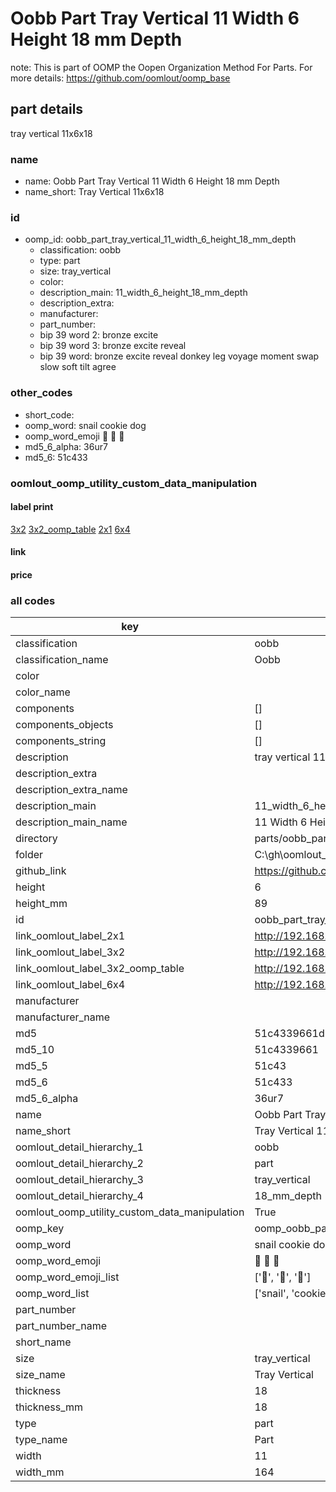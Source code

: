 # Oobb Part Tray Vertical 11 Width 6 Height 18 mm Depth  

note: This is part of OOMP the Oopen Organization Method For Parts. For more details: https://github.com/oomlout/oomp_base

##  part details
  



tray vertical 11x6x18



### name
* name: Oobb Part Tray Vertical 11 Width 6 Height 18 mm Depth
* name_short: Tray Vertical 11x6x18 
### id
* oomp_id: oobb_part_tray_vertical_11_width_6_height_18_mm_depth
  * classification: oobb
  * type: part
  * size: tray_vertical
  * color: 
  * description_main: 11_width_6_height_18_mm_depth
  * description_extra: 
  * manufacturer: 
  * part_number: 
  * bip 39 word 2: bronze excite
  * bip 39 word 3: bronze excite reveal
  * bip 39 word: bronze excite reveal donkey leg voyage moment swap slow soft tilt agree

### other_codes
* short_code: 
* oomp_word: snail cookie dog
* oomp_word_emoji :snail: :cookie: :dog:
* md5_6_alpha: 36ur7
* md5_6: 51c433






### oomlout_oomp_utility_custom_data_manipulation
#### label print
[3x2](http://192.168.1.245:1112/?label=oomp%2036ur7)
[3x2_oomp_table](http://192.168.1.108:1112/?label=oomp%2036ur7)
[2x1](http://192.168.1.242:1112/?label=oomp%2036ur7)
[6x4](http://192.168.1.55:1112/?label=oomp%2036ur7)    

#### link

                              

#### price







### all codes 
| key | value |  
| --- | --- |  
| classification | oobb |  
| classification_name | Oobb |  
| color |  |  
| color_name |  |  
| components | [] |  
| components_objects | [] |  
| components_string | [] |  
| description | tray vertical 11x6x18 |  
| description_extra |  |  
| description_extra_name |  |  
| description_main | 11_width_6_height_18_mm_depth |  
| description_main_name | 11 Width 6 Height 18 mm Depth |  
| directory | parts/oobb_part_tray_vertical_11_width_6_height_18_mm_depth |  
| folder | C:\gh\oomlout_oobb_version_4_generated_parts\parts\oobb_part_tray_vertical_11_width_6_height_18_mm_depth |  
| github_link | https://github.com/oomlout/oomlout_oomp_part_src/tree/main/parts/oobb_part_tray_vertical_11_width_6_height_18_mm_depth |  
| height | 6 |  
| height_mm | 89 |  
| id | oobb_part_tray_vertical_11_width_6_height_18_mm_depth |  
| link_oomlout_label_2x1 | http://192.168.1.242:1112/?label=oomp%2036ur7 |  
| link_oomlout_label_3x2 | http://192.168.1.245:1112/?label=oomp%2036ur7 |  
| link_oomlout_label_3x2_oomp_table | http://192.168.1.108:1112/?label=oomp%2036ur7 |  
| link_oomlout_label_6x4 | http://192.168.1.55:1112/?label=oomp%2036ur7 |  
| manufacturer |  |  
| manufacturer_name |  |  
| md5 | 51c4339661db51dfd83fa41370d3b0e5 |  
| md5_10 | 51c4339661 |  
| md5_5 | 51c43 |  
| md5_6 | 51c433 |  
| md5_6_alpha | 36ur7 |  
| name | Oobb Part Tray Vertical 11 Width 6 Height 18 mm Depth |  
| name_short | Tray Vertical 11x6x18  |  
| oomlout_detail_hierarchy_1 | oobb |  
| oomlout_detail_hierarchy_2 | part |  
| oomlout_detail_hierarchy_3 | tray_vertical |  
| oomlout_detail_hierarchy_4 | 18_mm_depth |  
| oomlout_oomp_utility_custom_data_manipulation | True |  
| oomp_key | oomp_oobb_part_tray_vertical_11_width_6_height_18_mm_depth |  
| oomp_word | snail cookie dog |  
| oomp_word_emoji | :snail: :cookie: :dog: |  
| oomp_word_emoji_list | [':snail:', ':cookie:', ':dog:'] |  
| oomp_word_list | ['snail', 'cookie', 'dog'] |  
| part_number |  |  
| part_number_name |  |  
| short_name |  |  
| size | tray_vertical |  
| size_name | Tray Vertical |  
| thickness | 18 |  
| thickness_mm | 18 |  
| type | part |  
| type_name | Part |  
| width | 11 |  
| width_mm | 164 |  
